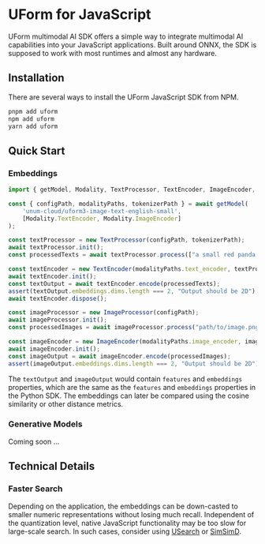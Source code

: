 # UForm for JavaScript

UForm multimodal AI SDK offers a simple way to integrate multimodal AI capabilities into your JavaScript applications.
Built around ONNX, the SDK is supposed to work with most runtimes and almost any hardware.

## Installation

There are several ways to install the UForm JavaScript SDK from NPM.

```bash
pnpm add uform 
npm add uform  
yarn add uform  
```

## Quick Start

### Embeddings

```js
import { getModel, Modality, TextProcessor, TextEncoder, ImageEncoder, ImageProcessor } from '@unum-cloud/uform';

const { configPath, modalityPaths, tokenizerPath } = await getModel(
    'unum-cloud/uform3-image-text-english-small',
    [Modality.TextEncoder, Modality.ImageEncoder] 
);

const textProcessor = new TextProcessor(configPath, tokenizerPath);
await textProcessor.init();
const processedTexts = await textProcessor.process(["a small red panda in a zoo"]);

const textEncoder = new TextEncoder(modalityPaths.text_encoder, textProcessor);
await textEncoder.init();
const textOutput = await textEncoder.encode(processedTexts);
assert(textOutput.embeddings.dims.length === 2, "Output should be 2D");
await textEncoder.dispose();

const imageProcessor = new ImageProcessor(configPath);
await imageProcessor.init();
const processedImages = await imageProcessor.process("path/to/image.png");

const imageEncoder = new ImageEncoder(modalityPaths.image_encoder, imageProcessor);
await imageEncoder.init();
const imageOutput = await imageEncoder.encode(processedImages);
assert(imageOutput.embeddings.dims.length === 2, "Output should be 2D");
```

The `textOutput` and `imageOutput` would contain `features` and `embeddings` properties, which are the same as the `features` and `embeddings` properties in the Python SDK.
The embeddings can later be compared using the cosine similarity or other distance metrics.

### Generative Models

Coming soon ...

## Technical Details

### Faster Search

Depending on the application, the embeddings can be down-casted to smaller numeric representations without losing much recall.
Independent of the quantization level, native JavaScript functionality may be too slow for large-scale search.
In such cases, consider using [USearch][github-usearch] or [SimSimD][github-simsimd].

[github-usearch]: https://github.com/unum-cloud/usearch
[github-simsimd]: https://github.com/ashvardanian/simsimd
